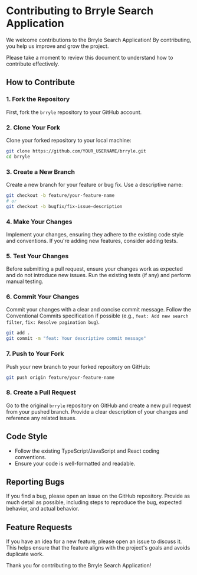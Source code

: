 # Contributing to Brryle Search Application

We welcome contributions to the Brryle Search Application! By contributing, you help us improve and grow the project.

Please take a moment to review this document to understand how to contribute effectively.

## How to Contribute

### 1. Fork the Repository

First, fork the `brryle` repository to your GitHub account.

### 2. Clone Your Fork

Clone your forked repository to your local machine:

```bash
git clone https://github.com/YOUR_USERNAME/brryle.git
cd brryle
```

### 3. Create a New Branch

Create a new branch for your feature or bug fix. Use a descriptive name:

```bash
git checkout -b feature/your-feature-name
# or
git checkout -b bugfix/fix-issue-description
```

### 4. Make Your Changes

Implement your changes, ensuring they adhere to the existing code style and conventions. If you're adding new features, consider adding tests.

### 5. Test Your Changes

Before submitting a pull request, ensure your changes work as expected and do not introduce new issues. Run the existing tests (if any) and perform manual testing.

### 6. Commit Your Changes

Commit your changes with a clear and concise commit message. Follow the Conventional Commits specification if possible (e.g., `feat: Add new search filter`, `fix: Resolve pagination bug`).

```bash
git add .
git commit -m "feat: Your descriptive commit message"
```

### 7. Push to Your Fork

Push your new branch to your forked repository on GitHub:

```bash
git push origin feature/your-feature-name
```

### 8. Create a Pull Request

Go to the original `brryle` repository on GitHub and create a new pull request from your pushed branch. Provide a clear description of your changes and reference any related issues.

## Code Style

-   Follow the existing TypeScript/JavaScript and React coding conventions.
-   Ensure your code is well-formatted and readable.

## Reporting Bugs

If you find a bug, please open an issue on the GitHub repository. Provide as much detail as possible, including steps to reproduce the bug, expected behavior, and actual behavior.

## Feature Requests

If you have an idea for a new feature, please open an issue to discuss it. This helps ensure that the feature aligns with the project's goals and avoids duplicate work.

Thank you for contributing to the Brryle Search Application!